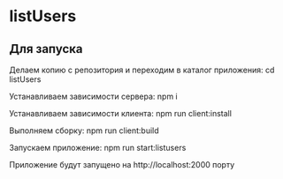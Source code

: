 # listUsers
## Для запуска

Делаем копию с репозитория и переходим в каталог приложения: cd listUsers

Устанавливаем зависимости сервера: npm i

Устанавливаем зависимости клиента: npm run client:install

Выполняем сборку: npm run client:build

Запускаем приложение: npm run start:listusers

Приложение будут запущено на http://localhost:2000 порту
